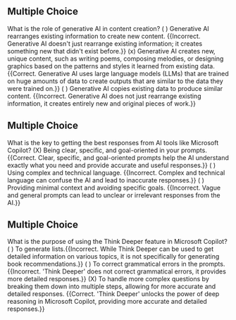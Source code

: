 ## Multiple Choice
What is the role of generative AI in content creation?
( ) Generative AI rearranges existing information to create new content. {{Incorrect. Generative AI doesn't just rearrange existing information; it creates something new that didn't exist before.}}
(x) Generative AI creates new, unique content, such as writing poems, composing melodies, or designing graphics based on the patterns and styles it learned from existing data. {{Correct. Generative AI uses large language models (LLMs) that are trained on huge amounts of data to create outputs that are similar to the data they were trained on.}}
( ) Generative AI copies existing data to produce similar content. {{Incorrect. Generative AI does not just rearrange existing information, it creates entirely new and original pieces of work.}}

## Multiple Choice
What is the key to getting the best responses from AI tools like Microsoft Copilot?
(X) Being clear, specific, and goal-oriented in your prompts. {{Correct. Clear, specific, and goal-oriented prompts help the AI understand exactly what you need and provide accurate and useful responses.}}
( ) Using complex and technical language. {{Incorrect. Complex and technical language can confuse the AI and lead to inaccurate responses.}}
( ) Providing minimal context and avoiding specific goals. {{Incorrect. Vague and general prompts can lead to unclear or irrelevant responses from the AI.}}

## Multiple Choice
What is the purpose of using the Think Deeper feature in Microsoft Copilot?
( ) To generate lists.{{Incorrect. While Think Deeper can be used to get detailed information on various topics, it is not specifically for generating book recommendations.}}
( ) To correct grammatical errors in the prompts. {{Incorrect. 'Think Deeper' does not correct grammatical errors, it provides more detailed responses.}}
(X) To handle more complex questions by breaking them down into multiple steps, allowing for more accurate and detailed responses. {{Correct. 'Think Deeper' unlocks the power of deep reasoning in Microsoft Copilot, providing more accurate and detailed responses.}}